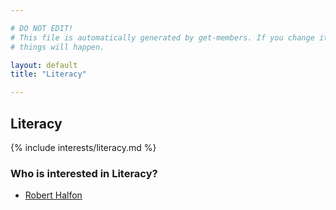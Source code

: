 ```yaml
---

# DO NOT EDIT!
# This file is automatically generated by get-members. If you change it, bad
# things will happen.

layout: default
title: "Literacy"

---
```


## Literacy

{% include interests/literacy.md %}

### Who is interested in Literacy?


* [Robert Halfon](/members/robert-halfon.html)
